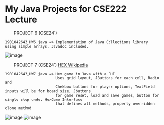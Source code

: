 # My Java Projects for CSE222 Lecture
&emsp;&emsp;PROJECT 6 (CSE241)

    1901042643_HW6.java => Implementation of Java Collections library using simple arrays. Javadoc included.

![image](https://user-images.githubusercontent.com/76924597/154776848-68383194-705a-4217-9f8f-8a95ce054390.png)


&emsp;&emsp;PROJECT 7 (CSE241) [HEX Wikipedia](https://en.wikipedia.org/wiki/Hex_(board_game))

    1901042643_HW7.java => Hex game in Java with a GUI.
                           Uses grid layout, JButtons for each cell, Radio and
                           Chekbox buttons for player options, TextField inputs will be for board size, Jbuttons
                           for game reset, load and save games, button for single step undo, HexGame Interface
                           that defines all methods, properly overridden clone method
                           
![image](https://user-images.githubusercontent.com/76924597/154777117-6c8c52be-7bd5-4b72-a1bf-9f25ab5ee7ac.png) 
![image](https://user-images.githubusercontent.com/76924597/154777102-51b6ee2b-346b-41b8-bceb-6cbd9dab6014.png)

